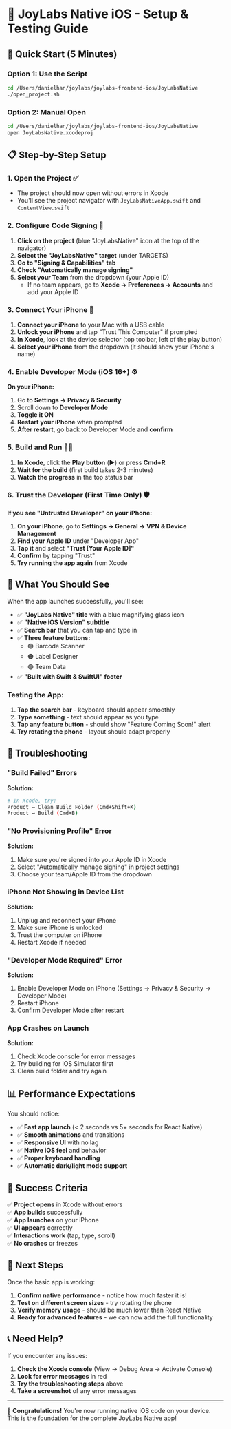 # 📱 JoyLabs Native iOS - Setup & Testing Guide

## 🚀 Quick Start (5 Minutes)

### Option 1: Use the Script
```bash
cd /Users/danielhan/joylabs/joylabs-frontend-ios/JoyLabsNative
./open_project.sh
```

### Option 2: Manual Open
```bash
cd /Users/danielhan/joylabs/joylabs-frontend-ios/JoyLabsNative
open JoyLabsNative.xcodeproj
```

## 📋 Step-by-Step Setup

### 1. Open the Project ✅
- The project should now open without errors in Xcode
- You'll see the project navigator with `JoyLabsNativeApp.swift` and `ContentView.swift`

### 2. Configure Code Signing 🔐
1. **Click on the project** (blue "JoyLabsNative" icon at the top of the navigator)
2. **Select the "JoyLabsNative" target** (under TARGETS)
3. **Go to "Signing & Capabilities" tab**
4. **Check "Automatically manage signing"**
5. **Select your Team** from the dropdown (your Apple ID)
   - If no team appears, go to **Xcode → Preferences → Accounts** and add your Apple ID

### 3. Connect Your iPhone 📱
1. **Connect your iPhone** to your Mac with a USB cable
2. **Unlock your iPhone** and tap "Trust This Computer" if prompted
3. **In Xcode**, look at the device selector (top toolbar, left of the play button)
4. **Select your iPhone** from the dropdown (it should show your iPhone's name)

### 4. Enable Developer Mode (iOS 16+) ⚙️
**On your iPhone:**
1. Go to **Settings → Privacy & Security**
2. Scroll down to **Developer Mode**
3. **Toggle it ON**
4. **Restart your iPhone** when prompted
5. **After restart**, go back to Developer Mode and **confirm**

### 5. Build and Run 🏃‍♂️
1. **In Xcode**, click the **Play button** (▶️) or press **Cmd+R**
2. **Wait for the build** (first build takes 2-3 minutes)
3. **Watch the progress** in the top status bar

### 6. Trust the Developer (First Time Only) 🛡️
**If you see "Untrusted Developer" on your iPhone:**
1. **On your iPhone**, go to **Settings → General → VPN & Device Management**
2. **Find your Apple ID** under "Developer App"
3. **Tap it** and select **"Trust [Your Apple ID]"**
4. **Confirm** by tapping "Trust"
5. **Try running the app again** from Xcode

## 🎯 What You Should See

When the app launches successfully, you'll see:

- ✅ **"JoyLabs Native" title** with a blue magnifying glass icon
- ✅ **"Native iOS Version" subtitle**
- ✅ **Search bar** that you can tap and type in
- ✅ **Three feature buttons:**
  - 🟢 Barcode Scanner
  - 🟠 Label Designer  
  - 🟣 Team Data
- ✅ **"Built with Swift & SwiftUI" footer**

### Testing the App:
1. **Tap the search bar** - keyboard should appear smoothly
2. **Type something** - text should appear as you type
3. **Tap any feature button** - should show "Feature Coming Soon!" alert
4. **Try rotating the phone** - layout should adapt properly

## 🔧 Troubleshooting

### "Build Failed" Errors
**Solution:**
```bash
# In Xcode, try:
Product → Clean Build Folder (Cmd+Shift+K)
Product → Build (Cmd+B)
```

### "No Provisioning Profile" Error
**Solution:**
1. Make sure you're signed into your Apple ID in Xcode
2. Select "Automatically manage signing" in project settings
3. Choose your team/Apple ID from the dropdown

### iPhone Not Showing in Device List
**Solution:**
1. Unplug and reconnect your iPhone
2. Make sure iPhone is unlocked
3. Trust the computer on iPhone
4. Restart Xcode if needed

### "Developer Mode Required" Error
**Solution:**
1. Enable Developer Mode on iPhone (Settings → Privacy & Security → Developer Mode)
2. Restart iPhone
3. Confirm Developer Mode after restart

### App Crashes on Launch
**Solution:**
1. Check Xcode console for error messages
2. Try building for iOS Simulator first
3. Clean build folder and try again

## 📊 Performance Expectations

You should notice:
- ✅ **Fast app launch** (< 2 seconds vs 5+ seconds for React Native)
- ✅ **Smooth animations** and transitions
- ✅ **Responsive UI** with no lag
- ✅ **Native iOS feel** and behavior
- ✅ **Proper keyboard handling**
- ✅ **Automatic dark/light mode support**

## 🎉 Success Criteria

✅ **Project opens** in Xcode without errors  
✅ **App builds** successfully  
✅ **App launches** on your iPhone  
✅ **UI appears** correctly  
✅ **Interactions work** (tap, type, scroll)  
✅ **No crashes** or freezes  

## 🚀 Next Steps

Once the basic app is working:

1. **Confirm native performance** - notice how much faster it is!
2. **Test on different screen sizes** - try rotating the phone
3. **Verify memory usage** - should be much lower than React Native
4. **Ready for advanced features** - we can now add the full functionality

## 📞 Need Help?

If you encounter any issues:

1. **Check the Xcode console** (View → Debug Area → Activate Console)
2. **Look for error messages** in red
3. **Try the troubleshooting steps** above
4. **Take a screenshot** of any error messages

---

**🎊 Congratulations!** You're now running native iOS code on your device. This is the foundation for the complete JoyLabs Native app!

